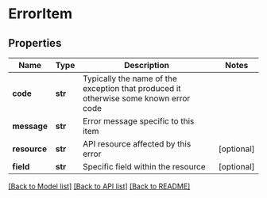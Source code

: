 # ErrorItem


## Properties
Name | Type | Description | Notes
------------ | ------------- | ------------- | -------------
**code** | **str** | Typically the name of the exception that produced it otherwise some known error code | 
**message** | **str** | Error message specific to this item | 
**resource** | **str** | API resource affected by this error | [optional] 
**field** | **str** | Specific field within the resource | [optional] 

[[Back to Model list]](../README.md#documentation-for-models) [[Back to API list]](../README.md#documentation-for-api-endpoints) [[Back to README]](../README.md)


